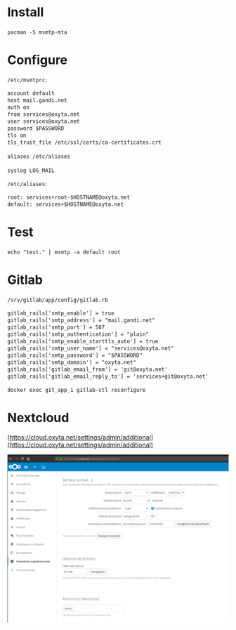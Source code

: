 # Install

`pacman -S msmtp-mta`

# Configure

`/etc/msmtprc`:
```
account default
host mail.gandi.net
auth on
from services@oxyta.net
user services@oxyta.net
password $PASSWORD
tls on
tls_trust_file /etc/ssl/certs/ca-certificates.crt

aliases /etc/aliases

syslog LOG_MAIL
```

`/etc/aliases`:
```
root: services+root-$HOSTNAME@oxyta.net
default: services+$HOSTNAME@oxyta.net
```

# Test

`echo "test." | msmtp -a default root`

# Gitlab

`/srv/gitlab/app/config/gitlab.rb`
```
gitlab_rails['smtp_enable'] = true
gitlab_rails['smtp_address'] = "mail.gandi.net"
gitlab_rails['smtp_port'] = 587
gitlab_rails['smtp_authentication'] = "plain"
gitlab_rails['smtp_enable_starttls_auto'] = true
gitlab_rails['smtp_user_name'] = "services@oxyta.net"
gitlab_rails['smtp_password'] = "$PASSWORD"
gitlab_rails['smtp_domain'] = "oxyta.net"
gitlab_rails['gitlab_email_from'] = 'git@oxyta.net'
gitlab_rails['gitlab_email_reply_to'] = 'services+git@oxyta.net'
```
`docker exec git_app_1 gitlab-ctl reconfigure`

# Nextcloud

[https://cloud.oxyta.net/settings/admin/additional](https://cloud.oxyta.net/settings/admin/additional)

![configuration](cloudmail.png)

